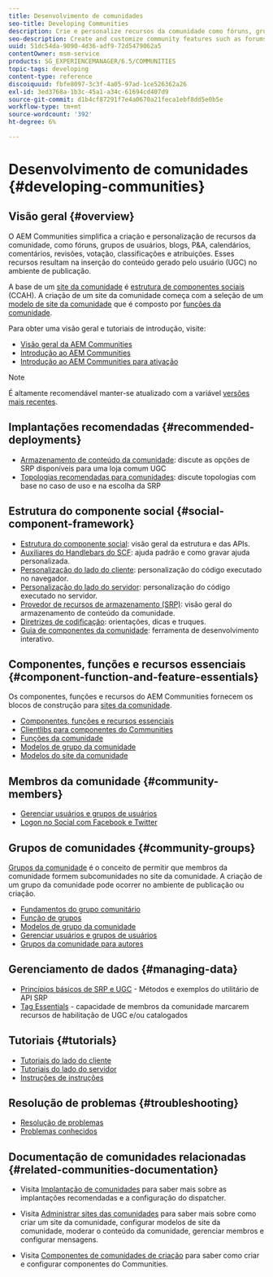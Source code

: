 ```yaml
---
title: Desenvolvimento de comunidades
seo-title: Developing Communities
description: Crie e personalize recursos da comunidade como fóruns, grupos de usuários e muito mais
seo-description: Create and customize community features such as forums, user groups, and more
uuid: 51dc54da-9090-4d36-adf9-72d5479062a5
contentOwner: msm-service
products: SG_EXPERIENCEMANAGER/6.5/COMMUNITIES
topic-tags: developing
content-type: reference
discoiquuid: fbfe8097-3c3f-4a05-97ad-1ce526362a26
exl-id: 3ed3768a-1b3c-45a1-a34c-61694cd407d9
source-git-commit: d1b4cf87291f7e4a0670a21feca1ebf8dd5e0b5e
workflow-type: tm+mt
source-wordcount: '392'
ht-degree: 6%

---
```


# Desenvolvimento de comunidades  {#developing-communities}

## Visão geral {#overview}

O AEM Communities simplifica a criação e personalização de recursos da comunidade, como fóruns, grupos de usuários, blogs, P&amp;A, calendários, comentários, revisões, votação, classificações e atribuições. Esses recursos resultam na inserção do conteúdo gerado pelo usuário (UGC) no ambiente de publicação.

A base de um [site da comunidade](overview.md#communitiessites) é [estrutura de componentes sociais](scf.md) (CCAH). A criação de um site da comunidade começa com a seleção de um [modelo de site da comunidade](sites-console.md) que é composto por [funções da comunidade](functions.md).

Para obter uma visão geral e tutoriais de introdução, visite:

* [Visão geral da AEM Communities](overview.md)
* [Introdução ao AEM Communities](getting-started.md)
* [Introdução ao AEM Communities para ativação](getting-started-enablement.md)

>[!NOTE]
> 
>É altamente recomendável manter-se atualizado com a variável [versões mais recentes](deploy-communities.md#latest-releases).

## Implantações recomendadas {#recommended-deployments}

* [Armazenamento de conteúdo da comunidade](working-with-srp.md): discute as opções de SRP disponíveis para uma loja comum UGC
* [Topologias recomendadas para comunidades](topologies.md): discute topologias com base no caso de uso e na escolha da SRP

## Estrutura do componente social {#social-component-framework}

* [Estrutura do componente social](scf.md): visão geral da estrutura e das APIs.
* [Auxiliares do Handlebars do SCF](handlebars-helpers.md): ajuda padrão e como gravar ajuda personalizada.
* [Personalização do lado do cliente](client-customize.md): personalização do código executado no navegador.
* [Personalização do lado do servidor](server-customize.md): personalização do código executado no servidor.
* [Provedor de recursos de armazenamento (SRP)](srp.md): visão geral do armazenamento de conteúdo da comunidade.
* [Diretrizes de codificação](code-guide.md): orientações, dicas e truques.
* [Guia de componentes da comunidade](components-guide.md): ferramenta de desenvolvimento interativo.

## Componentes, funções e recursos essenciais {#component-function-and-feature-essentials}

Os componentes, funções e recursos do AEM Communities fornecem os blocos de construção para [sites da comunidade](sites-console.md).

* [Componentes, funções e recursos essenciais](essentials.md)
* [Clientlibs para componentes do Communities](clientlibs.md)
* [Funções da comunidade](functions.md)
* [Modelos de grupo da comunidade](tools-groups.md)
* [Modelos do site da comunidade](sites.md)

## Membros da comunidade {#community-members}

* [Gerenciar usuários e grupos de usuários](users.md)
* [Logon no Social com Facebook e Twitter](social-login.md)

## Grupos de comunidades {#community-groups}

[Grupos da comunidade](overview.md#communitygroups) é o conceito de permitir que membros da comunidade formem subcomunidades no site da comunidade. A criação de um grupo da comunidade pode ocorrer no ambiente de publicação ou criação.

* [Fundamentos do grupo comunitário](essentials-groups.md)
* [Função de grupos](functions.md#groups-function)
* [Modelos de grupo da comunidade](tools-groups.md)
* [Gerenciar usuários e grupos de usuários](users.md)
* [Grupos da comunidade para autores](creating-groups.md)

## Gerenciamento de dados {#managing-data}

* [Princípios básicos de SRP e UGC](srp-and-ugc.md) - Métodos e exemplos do utilitário de API SRP
* [Tag Essentials](tag.md) - capacidade de membros da comunidade marcarem recursos de habilitação de UGC e/ou catalogados

## Tutoriais {#tutorials}

* [Tutoriais do lado do cliente](tutorials.md#client-side-customization)
* [Tutoriais do lado do servidor](tutorials.md#server-side-customization)
* [Instruções de instruções](tutorials.md#how-to-instructions)

## Resolução de problemas {#troubleshooting}

* [Resolução de problemas](troubleshooting.md)
* [Problemas conhecidos](/help/release-notes/release-notes.md)

## Documentação de comunidades relacionadas {#related-communities-documentation}

* Visita [Implantação de comunidades](deploy-communities.md) para saber mais sobre as implantações recomendadas e a configuração do dispatcher.

* Visita [Administrar sites das comunidades](administer-landing.md) para saber mais sobre como criar um site da comunidade, configurar modelos de site da comunidade, moderar o conteúdo da comunidade, gerenciar membros e configurar mensagens.

* Visita [Componentes de comunidades de criação](author-communities.md) para saber como criar e configurar componentes do Communities.
